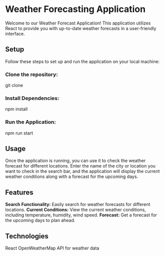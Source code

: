 # Weather Forecasting Application

Welcome to our Weather Forecast Application! This application utilizes React to provide you with up-to-date weather forecasts in a user-friendly interface.

## Setup

Follow these steps to set up and run the application on your local machine:

### Clone the repository:
git clone 

### Install Dependencies:
npm install

### Run the Application:
npm run start

## Usage
Once the application is running, you can use it to check the weather forecast for different locations. Enter the name of the city or location you want to check in the search bar, and the application will display the current weather conditions along with a forecast for the upcoming days.

## Features
**Search Functionality:** Easily search for weather forecasts for different locations.
**Current Conditions:** View the current weather conditions, including temperature, humidity, wind speed.
**Forecast:** Get a forecast for the upcoming days to plan ahead.

## Technologies
React
OpenWeatherMap API for weather data


